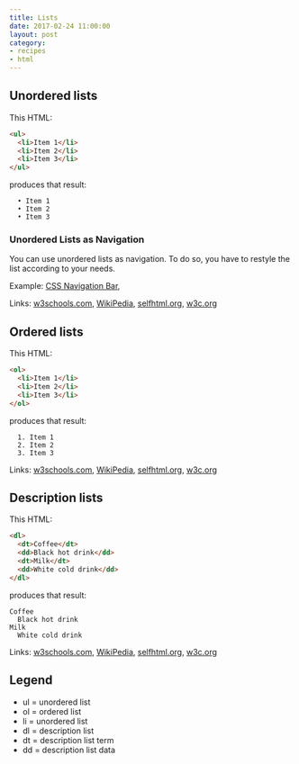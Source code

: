 ```yaml
---
title: Lists
date: 2017-02-24 11:00:00
layout: post
category:
- recipes
- html
---
```




## Unordered lists

This HTML:
``` html
<ul>
  <li>Item 1</li>
  <li>Item 2</li>
  <li>Item 3</li>
</ul>
```

produces that result:
```
  • Item 1
  • Item 2
  • Item 3
```

### Unordered Lists as Navigation

You can use unordered lists as navigation. To do so, you have to restyle
the list according to your needs.

Example:
[CSS Navigation Bar](http://www.w3schools.com/css/css_navbar.asp),

Links:
[w3schools.com](http://www.w3schools.com/tags/tag_ul.asp),
[WikiPedia](https://en.wikipedia.org/wiki/HTML_element#ul_tag),
[selfhtml.org](https://wiki.selfhtml.org/wiki/Ul),
[w3c.org](https://www.w3.org/TR/html5/grouping-content.html#the-ul-element)

## Ordered lists

This HTML:
``` html
<ol>
  <li>Item 1</li>
  <li>Item 2</li>
  <li>Item 3</li>
</ol>
```

produces that result:
```
  1. Item 1
  2. Item 2
  3. Item 3
```

Links:
[w3schools.com](http://www.w3schools.com/tags/tag_ol.asp),
[WikiPedia](https://en.wikipedia.org/wiki/HTML_element#ol_tag),
[selfhtml.org](https://wiki.selfhtml.org/wiki/Ol),
[w3c.org](https://www.w3.org/TR/html5/grouping-content.html#the-ol-element)

## Description lists

This HTML:
``` html
<dl>
  <dt>Coffee</dt>
  <dd>Black hot drink</dd>
  <dt>Milk</dt>
  <dd>White cold drink</dd>
</dl>
```

produces that result:
```
Coffee
  Black hot drink
Milk
  White cold drink
```

Links:
[w3schools.com](http://www.w3schools.com/tags/tag_dl.asp),
[WikiPedia](https://en.wikipedia.org/wiki/HTML_element#dl_tag),
[selfhtml.org](https://wiki.selfhtml.org/wiki/Dl),
[w3c.org](https://www.w3.org/TR/html5/grouping-content.html#the-dl-element)

## Legend

* ul = unordered list
* ol = ordered list
* li = unordered list
* dl = description list
* dt = description list term
* dd = description list data